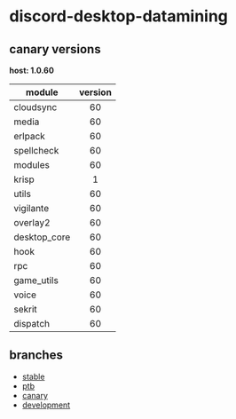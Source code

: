 # discord-desktop-datamining

## canary versions

**host: 1.0.60**

| module | version |
| ------ | :-----: |
| cloudsync | 60 |
| media | 60 |
| erlpack | 60 |
| spellcheck | 60 |
| modules | 60 |
| krisp | 1 |
| utils | 60 |
| vigilante | 60 |
| overlay2 | 60 |
| desktop_core | 60 |
| hook | 60 |
| rpc | 60 |
| game_utils | 60 |
| voice | 60 |
| sekrit | 60 |
| dispatch | 60 |

## branches

- [stable](https://github.com/OpenAsar/discord-desktop-datamining/tree/stable)
- [ptb](https://github.com/OpenAsar/discord-desktop-datamining/tree/ptb)
- [canary](https://github.com/OpenAsar/discord-desktop-datamining/tree/canary)
- [development](https://github.com/OpenAsar/discord-desktop-datamining/tree/development)